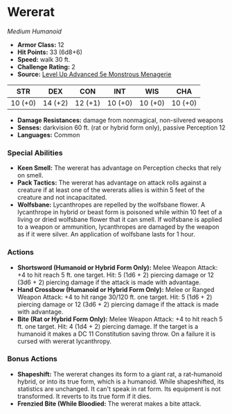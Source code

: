 # Wererat

*Medium* *Humanoid*

- **Armor Class:** 12
- **Hit Points:** 33 (6d8+6)
- **Speed:** walk 30 ft.
- **Challenge Rating:** 2
- **Source:** [Level Up Advanced 5e Monstrous Menagerie](https://www.levelup5e.com)

| STR | DEX | CON | INT | WIS | CHA |
| --- | --- | --- | --- | --- | --- |
| 10 (+0) | 14 (+2) | 12 (+1) | 10 (+0) | 10 (+0) | 10 (+0) |

- **Damage Resistances:** damage from nonmagical, non-silvered weapons
- **Senses:** darkvision 60 ft. (rat or hybrid form only), passive Perception 12
- **Languages:** Common
### Special Abilities
- **Keen Smell:** The wererat has advantage on Perception checks that rely on smell.
- **Pack Tactics:** The wererat has advantage on attack rolls against a creature if at least one of the wererats allies is within 5 feet of the creature and not incapacitated.
- **Wolfsbane:** Lycanthropes are repelled by the wolfsbane flower. A lycanthrope in hybrid or beast form is poisoned while within 10 feet of a living or dried wolfsbane flower that it can smell. If wolfsbane is applied to a weapon or ammunition, lycanthropes are damaged by the weapon as if it were silver. An application of wolfsbane lasts for 1 hour.
### Actions
- **Shortsword (Humanoid or Hybrid Form Only):** Melee Weapon Attack: +4 to hit  reach 5 ft.  one target. Hit: 5 (1d6 + 2) piercing damage  or 12 (3d6 + 2) piercing damage if the attack is made with advantage.
- **Hand Crossbow (Humanoid or Hybrid Form Only):** Melee or Ranged Weapon Attack: +4 to hit  range 30/120 ft.  one target. Hit: 5 (1d6 + 2) piercing damage  or 12 (3d6 + 2) piercing damage if the attack is made with advantage.
- **Bite (Rat or Hybrid Form Only):** Melee Weapon Attack: +4 to hit  reach 5 ft.  one target. Hit: 4 (1d4 + 2) piercing damage. If the target is a humanoid  it makes a DC 11 Constitution saving throw. On a failure  it is cursed with wererat lycanthropy.
### Bonus Actions
- **Shapeshift:** The wererat changes its form to a giant rat, a rat-humanoid hybrid, or into its true form, which is a humanoid. While shapeshifted, its statistics are unchanged. It can't speak in rat form. Its equipment is not transformed. It reverts to its true form if it dies.
- **Frenzied Bite (While Bloodied:** The wererat makes a bite attack.
